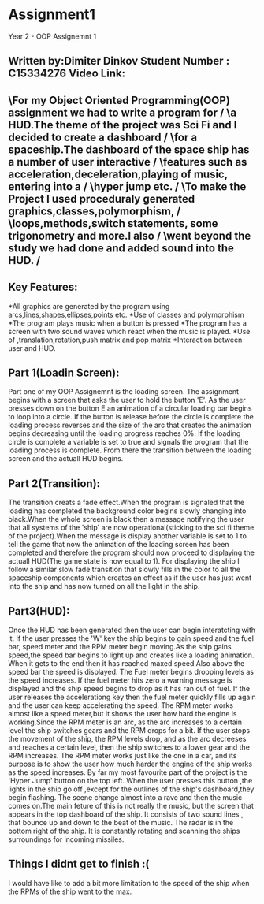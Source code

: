 # Assignment1
Year 2 - OOP Assignemnt 1

Written by:Dimiter Dinkov
Student Number : C15334276
Video Link:
---------------------------------------------------------------------------------------------
\For my Object Oriented Programming(OOP) assignment we had to write a program for		    /
\a HUD.The theme of the project was Sci Fi and I decided to create a dashboard				/
\for a spaceship.The dashboard of the space ship has a number of user interactive			/
\features such as acceleration,deceleration,playing of music, entering into a				/
\hyper jump etc.																			/
\To make the Project I used proceduraly generated graphics,classes,polymorphism,			/
\loops,methods,switch statements, some trigonometry and more.I also							/
\went beyond the study we had done and added sound into the HUD.							/
---------------------------------------------------------------------------------------------

Key Features:
----------------------
*All graphics are generated by the program using arcs,lines,shapes,ellipses,points etc.
*Use of classes and polymorphism
*The program plays music when a button is pressed
*The program has a screen with two sound waves which
 react when the music is played.
*Use of ,translation,rotation,push matrix and pop matrix
*Interaction between user and HUD.


Part 1(Loadin Screen):
----------------------
Part one of my OOP Assignemnt is the loading screen.
The assignment begins with a screen that asks the user to hold the button 'E'.
As the user presses down on the button E an animation of a circular loading bar 
begins to loop into a circle. If the button is release before the circle is complete
the loading process reverses and the size of the arc that creates the animation begins
decreasing until the loading progress reaches 0%.
If the loading circle is complete a variable is set to true and signals the program that 
the loading process is complete.
From there the transition between the loading screen and the actuall HUD begins.

Part 2(Transition):
----------------------
The transition creats a fade effect.When the program is signaled that the loading 
has completed the background color begins slowly changing into black.When the whole 
screen is black then a message notifying the user that all systems of the 'ship' are
now operational(sticking to the sci fi theme of the project).When the message is display 
another variable is set to 1 to tell the game that now the animation of the loading screen has 
been completed and therefore the program should now proceed to displaying the actuall HUD(The game 
state is now equal to 1).
For displaying the ship I follow a similar slow fade transition that slowly fills in the
color to all the spaceship components which creates an effect as if the user has just
went into the ship and has now turned on all the light in the ship.


Part3(HUD):
----------------------
Once the HUD has been generated then the user can begin interatcting with it.
If the user presses the 'W' key the ship begins to gain speed and the fuel bar, 
speed meter and the RPM meter begin moving.As the ship gains speed,the speed bar
begins to light up and creates like a loading animation. When it gets to the end
then it has reached maxed speed.Also above the speed bar the speed is displayed.
The Fuel meter begins dropping levels as the speed increases. If the fuel meter hits zero
a warning message is displayed and the ship speed begins to drop as it has ran out of fuel.
If the user releases the accelerationg key then the fuel meter quickly fills up again 
and the user can keep accelerating the speed.
The RPM meter works almost like a speed meter,but it shows the user how hard the engine is
working.Since the RPM meter is an arc, as the arc increases to a certain level the ship 
switches gears and the RPM drops for a bit. If the user stops the movement of the ship, the RPM
levels drop, and as the arc decreeses and reaches a certain level, then the ship switches to a 
lower gear and the RPM increases. The RPM meter works just like the one in a car, and its purpose
is to show the user how much harder the engine of the ship works as the speed increases.
By far my most favourite part of the project is the 'Hyper Jump' button on the top left.
When the user presses this button ,the lights in the ship go off ,except for the outlines of the
ship's dashboard,they begin flashing. The scene change almost into a rave and then the music 
comes on.The main feture of this is not really the music, but the screen that appears in the
top dashboard of the ship. It consists of two sound lines , that bounce up and down to the
beat of the music.
The radar is in the bottom right of the ship. It is constantly rotating and scanning the 
ships surroundings for incoming missiles.


Things I didnt get to finish :(
--------------------------------
I would have like to add a bit more limitation to the speed of the ship when the RPMs
of the ship went to the max.